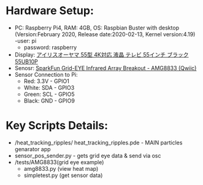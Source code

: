 <h1>Hardware Setup:</h1>

- PC: Raspberry Pi4, RAM: 4GB, OS: Raspbian Buster with desktop (Version:February 2020, Release date:2020-02-13, Kernel version:4.19)
  -user: pi
  - password: raspberry
- Display: [アイリスオーヤマ 55型 4K対応 液晶 テレビ 55インチ ブラック 55UB10P](https://www.amazon.co.jp/dp/B07RSXQML1/)
- Senosr: [SparkFun Grid-EYE Infrared Array Breakout - AMG8833 (Qwiic)](https://www.sparkfun.com/products/14607)
- Sensor Connection to Pi:
  - Red: 3.3V - GPIO1
  - White: SDA - GPIO3
  - Green: SCL - GPIO5
  - Black: GND - GPIO9

<h1>Key Scripts Details: </h1>
 
- /heat_tracking_ripples/ heat_tracking_ripples.pde - MAIN particles genarator app
- sensor_pos_sender.py - gets grid eye data & send via osc
- /tests/AMG8833(grid eye example)
  - amg8833.py (view heat map)
  - simpletest.py (get sensor data)



